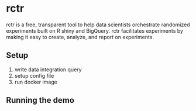 # rctr

rctr is a free, transparent tool to help data scientists orchestrate randomized experiments built on R shiny and BigQuery. rctr facilitates experiments by making it easy to create, analyze, and report on experiments.

## Setup

1. write data integration query
2. setup config file
3. run docker image

## Running the demo

